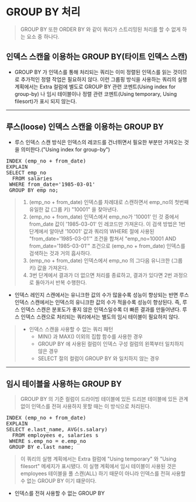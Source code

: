 # GROUP BY 처리
> GROUP BY 또한 ORDER BY 와 같이 쿼리가 스트리밍된 처리를 할 수 없게 하는 요소 중 하나다.
## 인덱스 스캔을 이용하는 GROUP BY(타이트 인덱스 스캔)
- GROUP BY 가 인덱스를 통해 처리되는 쿼리는 이미 정렬된 인덱스를 읽는 것이므로 추가적인 정렬 작업은 필요하지 않다. 이런 그룹핑 방식을 사용하는 쿼리의 실행 계획에서는 Extra 컬럼에 별도로 GROUP BY 관련 코멘트(Using index for group-by) 나 임시 테이블이나 정렬 관련 코멘트(Using temporary, Using filesort)가 표시 되지 않는다.
- - -
## 루스(loose) 인덱스 스캔을 이용하는 GROUP BY
- 루스 인덱스 스캔 방식은 인덱스의 레코드를 건너뛰면서 필요한 부분만 가져오는 것을 의미한다.("Using index for group-by")
<pre>
INDEX (emp_no + from_date)
EXPLAIN
SELECT emp_no
  FROM salaries
 WHERE from_date='1985-03-01'
 GROUP BY emp_no;
</pre>
> 1. (emp_no + from_date) 인덱스를 차례대로 스캔하면서 emp_no의 첫번째 유일한 값 (그룹 키) "10001" 을 찾아낸다.
> 2. (emp_no + from_date) 인덱스에서 emp_no가 '10001' 인 것 중에서 from_date 값이 '1985-03-01' 인 레코드만 가져온다. 이 검색 방법은 1번 단계에서 알아낸 '10001' 값과 쿼리의 WHERE 절에 사용된 "from_date='1985-03-01'" 조건을 합쳐서 "emp_no=10001 AND from_date='1985-03-01'" 조건으로 (emp_no + from_date) 인덱스를 검색하는 것과 거의 흡사하다.
> 3. (emp_no + from_date) 인덱스에서 emp_no 의 그다음 유니크한 (그룹 키) 값을 가져온다.
> 4. 3번 단계에서 결과가 더 없으면 처리를 종료하고, 결과가 있다면 2번 과정으로 돌아가서 반복 수행한다.

- 인덱스 레인지 스캔에서는 유니크한 값의 수가 많을수록 성능이 향상되는 반면 루스 인덱스 스캔에서는 인덱스의 유니크한 값의 수가 적을수록 성능이 향상된다. 즉, 루스 인덱스 스캔은 분포도가 좋지 않은 인덱스일수록 더 빠른 결과를 만들어낸다. 루스 인덱스 스캔으로 처리되는 쿼리에서는 별도의 임시 테이블이 필요하지 않다.

> - 인덱스 스캔을 사용할 수 없는 쿼리 패턴  
>   * MIN() 과 MAX() 이외의 집합 함수를 사용한 경우  
>   * GROUP BY 에 사용된 컬럼이 인덱스 구성 컬럼의 왼쪽부터 일치하지 않은 경우  
>   * SELECT 절의 컬럼이 GROUP BY 와 일치하지 않는 경우

- - -

## 임시 테이블을 사용하는 GROUP BY
> GROUP BY 의 기준 컬럼이 드라이빙 테이블에 있든 드리븐 테이블에 있든 관계없이 인덱스를 전혀 사용하지 못할 때는 이 방식으로 처리된다.
<pre>
INDEX (emp_no + from_date)
EXPLAIN
SELECT e.last_name, AVG(s.salary)
  FROM employees e, salaries s
 WHERE s.emp_no = e.emp_no
 GROUP BY e.last_name;
</pre>
> 이 쿼리의 실행 계획에서는 Extra 컬럼에 "Using temporary" 와 "Using filesort" 메세지가 표시됐다. 이 실행 계획에서 임시 테이블이 사용된 것은 employees 테이블을 풀 스캔(ALL) 하기 때문이 아니라 인덱스를 전혀 사용할 수 없는 GROUP BY 이기 떄문이다.
- 인덱스를 전혀 사용할 수 없는 GROUP BY 

